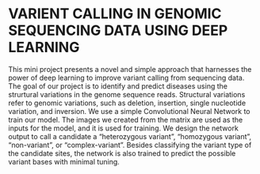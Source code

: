 # VARIENT CALLING IN GENOMIC SEQUENCING DATA USING DEEP LEARNING
This mini project presents a novel and simple approach that harnesses the power of deep learning to improve variant calling from sequencing data. The goal of our project is to identify and predict diseases using the strurtural variations in the genome sequence reads. Structural variations refer to genomic variations, such as deletion, insertion, single nucleotide variation, and inversion. We use a simple Convolutional Neural Network to train our model. The images we created from the matrix are used as the inputs for the model, and it is used for training. We design the network output to call a candidate a “heterozygous variant”, “homozygous variant”, “non-variant”, or “complex-variant”. Besides classifying the variant type of the candidate sites, the network is also trained to predict the possible variant bases with minimal tuning.

